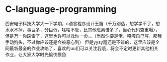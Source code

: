 # C-language-programming
西安电子科技大学大一下学期，c语言程序设计王笛（千万别选，想学学不了，想水水不掉，事巨多，分巨低，啥啥不管，比其他班离谱多了，当心代码查重哦），但是万一你踩雷了，这里也许可以救你一命。。（当然你要是佬，嘎嘎自己写，那我手动狗头，不过你应该还是会被恶心到）
但是yysy题还是不错的，这里应该是全网最新最全的作业攻略了，喜欢的uu们可以关注我哦，将会不定时更新其他相关作业，让大家大学时光愉快摸鱼
